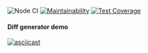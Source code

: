 ![Node CI](https://github.com/krvital/frontend-project-lvl2/workflows/Node%20CI/badge.svg?branch=main)
[![Maintainability](https://api.codeclimate.com/v1/badges/1cf6273f14db3e28d02a/maintainability)](https://codeclimate.com/github/krvital/frontend-project-lvl2/maintainability)
[![Test Coverage](https://api.codeclimate.com/v1/badges/1cf6273f14db3e28d02a/test_coverage)](https://codeclimate.com/github/krvital/frontend-project-lvl2/test_coverage)

#### Diff generator demo
[![asciicast](https://asciinema.org/a/402404.svg)](https://asciinema.org/a/402404)
